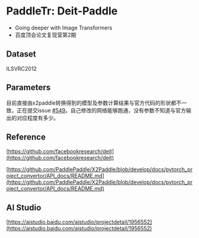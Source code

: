# PaddleTr: Deit-Paddle
- Going deeper with Image Transformers
- 百度顶会论文复现营第2期

## Dataset

ILSVRC2012

## Parameters

目前直接由x2paddle转换得到的模型及参数计算结果与官方代码的形状都不一致，正在提交issue [#549](https://github.com/PaddlePaddle/X2Paddle/issues/594)。自己修改的网络能够跑通，没有参数不知道与官方输出的对应程度有多少。

## Reference

[https://github.com/facebookresearch/deit](https://github.com/facebookresearch/deit)

[https://github.com/PaddlePaddle/X2Paddle/blob/develop/docs/pytorch_project_convertor/API_docs/README.md](https://github.com/PaddlePaddle/X2Paddle/blob/develop/docs/pytorch_project_convertor/API_docs/README.md)

## AI Studio

[https://aistudio.baidu.com/aistudio/projectdetail/1956552](https://aistudio.baidu.com/aistudio/projectdetail/1956552)